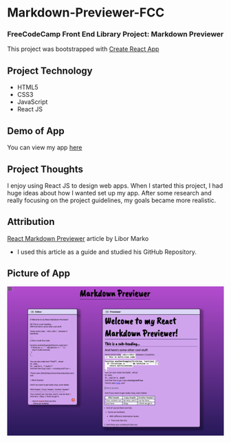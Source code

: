 # Markdown-Previewer-FCC
### FreeCodeCamp Front End Library Project: Markdown Previewer
This project was bootstrapped with [Create React App](https://github.com/facebook/create-react-app)

## Project Technology
- HTML5
- CSS3 
- JavaScript
- React JS

## Demo of App
You can view my app [here](https://tlanetterose.github.io/TLP-Markdown-Previewer-FCC/)

## Project Thoughts
I enjoy using React JS to design web apps. When I started this project, I had huge ideas about how I wanted set up my app. After some research and really focusing on the project guidelines, my goals became more realistic. 

## Attribution
[React Markdown Previewer](https://medium.com/@marko.libor/react-markdown-previewer-64fa8d9896c0) article by Libor Marko 
- I used this article as a guide and studied his GitHub Repository. 
 
## Picture of App
![TLP Markdown Previewer](public/MarkdownPrev.png)
